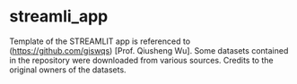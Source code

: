 # streamli_app

Template of the STREAMLIT app is referenced to (https://github.com/giswqs) [Prof. Qiusheng Wu].
Some datasets contained in the repository were downloaded from various sources. Credits to the original owners of the datasets.
